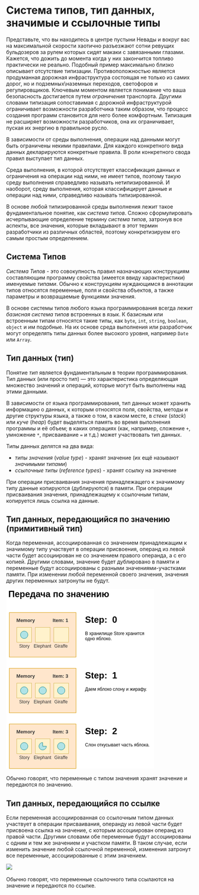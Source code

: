 # Система типов, тип данных, значимые и ссылочные типы

Представьте, что вы находитесь в центре пустыни Невады и вокруг вас на максимальной скорости хаотично разъезжают сотни ревущих бульдозеров за рулем которых сидят макаки с завязанными глазами. Кажется, что дожить до момента когда у них закончится топливо практически не реально. Подобный пример максимально близко описывает отсутствие типизации. Противоположностью является продуманная дорожная инфраструктура состоящая не только из самих дорог, но и подземных\наземных переходов, светофоров и регулировщиков. Ключевым моментом является понимание что ваша безопасность достигается путем _ограничения_ транспорта. Другими словами типизация сопоставимая с дорожной инфраструктурой ограничивает возможности разработчика таким образом, что процесс создания программ становится для него более комфортным. Типизация не расширяет возможности разработчиков, она их ограничивает, пуская их энергию в правильное русло.

В зависимости от среды выполнения, операции над данными могут быть ограничены некими правилами. Для каждого конкретного вида данных декларируются конкретные правила. В роли конкретного свода правил выступает тип данных.

Среда выполнения, в которой отсутствует классификация данных и ограничения на операции над ними, не имеет типов, поэтому такую среду выполнения справедливо называть нетипизированной. И наоборот, среду выполнения, которая классифицирует данные и операции над ними, справедливо называть типизированной.

В основе любой типизированной среды выполнения лежит такое фундаментальное понятие, как _система типов_. Сложно сформулировать исчерпывающие определение термину _система типов_, затронув все аспекты, все значения, которые вкладывают в этот термин разработчики из различных областей, поэтому конкретизируем его самым простым определением.


## Система Типов

_Система Типов_ - это совокупность правил назначающих конструкциям составляющим программу свойства (имеется ввиду характеристики) именуемые _типами_. Обычно к конструкциям нуждающимся в аннотации типов относятся переменные, поля и свойства объектов, а также параметры и возвращаемые функциями значения.

В основе системы типов любого языка программирования всегда лежит _базисная система типов_ встроенных в язык. К базисным или встроенным типам относятся такие типы, как `byte`, `int`, `string`, `boolean`, `object` и им подобные. На их основе среда выполнения или разработчик могут определять типы данных более высокого уровня, например `Date` или `Array`.


## Тип данных (тип)


Понятие _тип_ является фундаментальным в теории программирования. Тип данных (или просто тип) — это характеристика определяющая множество значений и операций, которые могут быть выполнены над этими данными.

В зависимости от языка программирования, тип данных может хранить информацию о данных, к которым относятся поля, свойства, методы и другие структуры языка, а также о том, в каком месте, в _стеке_ (_stack_) или _куче_ (_heap_) будет выделяться память во время выполнения программы и её объем; в каких операциях (как, например, сложение `+`, умножение `*`, присваивание `=` и т.д.) может участвовать тип данных.

Типы данных делятся на два вида:
 
 - _типы значения_ (_value type_) - хранят значение (их ещё называют _значимыми типами_)
 - _ссылочные типы_ (_reference types_) - хранят ссылку на значение

При операции присваивания значения принадлежащего к значимому типу данные копируются (дублируются) в памяти. При операции присваивания значения, принадлежащему к ссылочным типам, копируется лишь ссылка на данные.


## Тип данных, передающийся по значению (примитивный тип)

Когда переменная, ассоциированная со значением принадлежащим к значимому типу участвует в операции присвоения, операнд из левой части будет ассоциирован не со значением правого операнда, а с его копией. Другими словами, значение будет дублировано в памяти и переменные будут ассоциированы с разными значениями-участками памяти. При изменении любой переменной своего значения, значения других переменных затронуты не будут.

![](./images/type-conversion-value-type.png)  

Обычно говорят, что переменные с типом значения хранят значение и передаются по значению.


## Тип данных, передающийся по ссылке

Если переменная ассоциированная со ссылочным типом данных участвует в операции присваивания, операнду из левой части будет присвоена ссылка на значение, с которым ассоциирован операнд из правой части. Другими словами обе переменные будут ассоциированы с одним и тем же значением и участком памяти. В таком случае, если изменить значение любой ссылочной переменной, изменения затронут все переменные, ассоциированные с этим значением.

![](/book/images/type-system/type-conversion-ref-type.png) 

Обычно говорят, что переменные ссылочного типа ссылаются на значение и передаются по ссылке.
